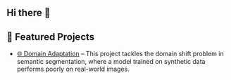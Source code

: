 ## Hi there 👋

<!--
**lelelelell3l/lelelelell3l** is a ✨ _special_ ✨ repository because its `README.md` (this file) appears on your GitHub profile.

Here are some ideas to get you started:

- 🔭 I’m currently working on ...
- 🌱 I’m currently learning ...
- 👯 I’m looking to collaborate on ...
- 🤔 I’m looking for help with ...
- 💬 Ask me about ...
- 📫 How to reach me: ...
- 😄 Pronouns: ...
- ⚡ Fun fact: ...
-->

## 🚀 Featured Projects

- [🌐 Domain Adaptation](https://github.com/aislabunimi/domain.adaptation.3D)
  – This project tackles the domain shift problem in semantic segmentation, where a model trained on synthetic data performs poorly on real-world images.
